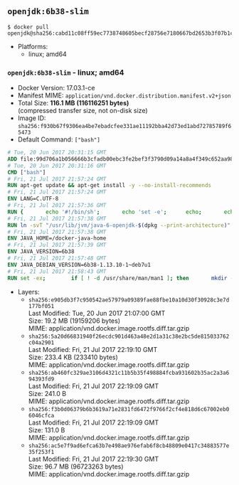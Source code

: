 ## `openjdk:6b38-slim`

```console
$ docker pull openjdk@sha256:cabd11c08ff59ec7738748605becf28756e7180667bd2653b3f07b1c4173372f
```

-	Platforms:
	-	linux; amd64

### `openjdk:6b38-slim` - linux; amd64

-	Docker Version: 17.03.1-ce
-	Manifest MIME: `application/vnd.docker.distribution.manifest.v2+json`
-	Total Size: **116.1 MB (116116251 bytes)**  
	(compressed transfer size, not on-disk size)
-	Image ID: `sha256:f930b67f9306ea4be7ebadcfee331ae11192bba42d73ed1abd72785789f65473`
-	Default Command: `["bash"]`

```dockerfile
# Tue, 20 Jun 2017 20:31:15 GMT
ADD file:99d706a1b056666b3cfadb00ebc3fe2bef3f3790d09a14a8a4f349c652aa98b1 in / 
# Tue, 20 Jun 2017 20:31:16 GMT
CMD ["bash"]
# Fri, 21 Jul 2017 21:57:24 GMT
RUN apt-get update && apt-get install -y --no-install-recommends 		bzip2 		unzip 		xz-utils 	&& rm -rf /var/lib/apt/lists/*
# Fri, 21 Jul 2017 21:57:24 GMT
ENV LANG=C.UTF-8
# Fri, 21 Jul 2017 21:57:36 GMT
RUN { 		echo '#!/bin/sh'; 		echo 'set -e'; 		echo; 		echo 'dirname "$(dirname "$(readlink -f "$(which javac || which java)")")"'; 	} > /usr/local/bin/docker-java-home 	&& chmod +x /usr/local/bin/docker-java-home
# Fri, 21 Jul 2017 21:57:38 GMT
RUN ln -svT "/usr/lib/jvm/java-6-openjdk-$(dpkg --print-architecture)" /docker-java-home
# Fri, 21 Jul 2017 21:57:38 GMT
ENV JAVA_HOME=/docker-java-home
# Fri, 21 Jul 2017 21:57:39 GMT
ENV JAVA_VERSION=6b38
# Fri, 21 Jul 2017 21:57:48 GMT
ENV JAVA_DEBIAN_VERSION=6b38-1.13.10-1~deb7u1
# Fri, 21 Jul 2017 21:58:43 GMT
RUN set -ex; 		if [ ! -d /usr/share/man/man1 ]; then 		mkdir -p /usr/share/man/man1; 	fi; 		apt-get update; 	apt-get install -y 		openjdk-6-jdk="$JAVA_DEBIAN_VERSION" 	; 	rm -rf /var/lib/apt/lists/*; 		[ "$(readlink -f "$JAVA_HOME")" = "$(docker-java-home)" ]; 		update-alternatives --get-selections | awk -v home="$(readlink -f "$JAVA_HOME")" 'index($3, home) == 1 { $2 = "manual"; print | "update-alternatives --set-selections" }'; 	update-alternatives --query java | grep -q 'Status: manual'
```

-	Layers:
	-	`sha256:e905db3f7c950542ae57979a09389fae88fbe10a10d30f30928c3e7d177bf051`  
		Last Modified: Tue, 20 Jun 2017 21:07:00 GMT  
		Size: 19.2 MB (19159206 bytes)  
		MIME: application/vnd.docker.image.rootfs.diff.tar.gzip
	-	`sha256:5a20d66831940f26ecdc901d463a48e2d1a31c38e2bc5de815033762c04a2901`  
		Last Modified: Fri, 21 Jul 2017 22:19:10 GMT  
		Size: 233.4 KB (233410 bytes)  
		MIME: application/vnd.docker.image.rootfs.diff.tar.gzip
	-	`sha256:ab460fc329ae3106d4321c11b5b35f498884fcba931602b35ac2a3a694393fd9`  
		Last Modified: Fri, 21 Jul 2017 22:19:09 GMT  
		Size: 241.0 B  
		MIME: application/vnd.docker.image.rootfs.diff.tar.gzip
	-	`sha256:f3b0d06379b6b3619a71e2831fd6472f9766f2cf4e818d6c67002eb06046cfca`  
		Last Modified: Fri, 21 Jul 2017 22:19:09 GMT  
		Size: 131.0 B  
		MIME: application/vnd.docker.image.rootfs.diff.tar.gzip
	-	`sha256:ac5e7f9ad6efca63b7e498ae976efab6f8cb48809e0417c34883577e35f253f1`  
		Last Modified: Fri, 21 Jul 2017 22:19:30 GMT  
		Size: 96.7 MB (96723263 bytes)  
		MIME: application/vnd.docker.image.rootfs.diff.tar.gzip
